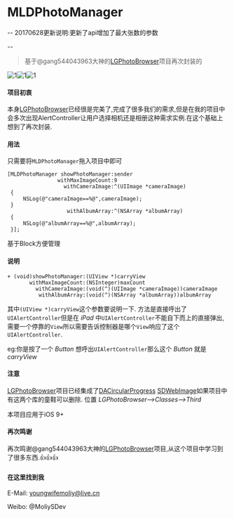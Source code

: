 # MLDPhotoManager

--
20170628更新说明:更新了api增加了最大张数的参数



--
>基于@gang544043963大神的[LGPhotoBrowser](https://github.com/gang544043963/LGPhotoBrowser)项目再次封装的

![1](http://onazihscc.bkt.clouddn.com/WechatIMG125.png
)![1](http://onazihscc.bkt.clouddn.com/WechatIMG123.png
)![1](http://onazihscc.bkt.clouddn.com/WechatIMG124.png
)

#### 项目初衷
本身[LGPhotoBrowser](https://github.com/gang544043963/LGPhotoBrowser)已经很是完美了,完成了很多我们的需求,但是在我的项目中会多次出现AlertController让用户选择相机还是相册这种需求实例.在这个基础上想到了再次封装.

#### 用法
只需要将`MLDPhotoManager`拖入项目中即可

```obj-c
[MLDPhotoManager showPhotoManager:sender
                withMaxImageCount:9
                  withCameraImage:^(UIImage *cameraImage)
 {
     NSLog(@"cameraImage==%@",cameraImage);
 }
                   withAlbumArray:^(NSArray *albumArray)
 {
     NSLog(@"albumArray==%@",albumArray);
 }];
```
基于Block方便管理

#### 说明

```obj-c
+ (void)showPhotoManager:(UIView *)carryView
       withMaxImageCount:(NSInteger)maxCount
         withCameraImage:(void(^)(UIImage *cameraImage))cameraImage
          withAlbumArray:(void(^)(NSArray *albumArray))albumArray
```
其中`(UIView *)carryView`这个参数要说明一下.
方法是直接呼出了`UIAlertController`但是在 *iPad* 中`UIAlertController`不能自下而上的直接弹出,需要一个停靠的`View`所以需要告诉控制器是哪个`View`响应了这个`UIAlertController`.

eg:你是按了一个 *Button* 想呼出`UIAlertController`那么这个 *Button* 就是 *carryView*

#### 注意
[LGPhotoBrowser](https://github.com/gang544043963/LGPhotoBrowser)项目已经集成了[DACircularProgress](https://github.com/danielamitay/DACircularProgress) [SDWebImage](https://github.com/rs/SDWebImage)如果项目中有这两个库的童鞋可以删除.
位置 *LGPhotoBrowser-->Classes-->Third*

本项目应用于iOS 9+

#### 再次鸣谢
再次鸣谢@gang544043963大神的[LGPhotoBrowser](https://github.com/gang544043963/LGPhotoBrowser)项目,从这个项目中学习到了很多东西.👍👍👍


#### 在这里找到我
E-Mail: youngwifemoliy@live.cn

Weibo: @MoliySDev
